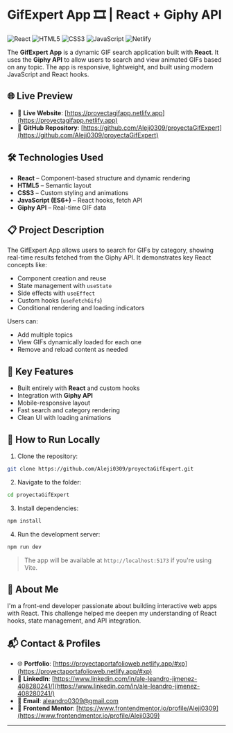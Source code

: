 # GifExpert App 🎞️ | React + Giphy API

![React](https://img.shields.io/badge/React-20232A?style=flat&logo=react&logoColor=61DAFB)
![HTML5](https://img.shields.io/badge/HTML5-E34F26?style=flat&logo=html5&logoColor=white)
![CSS3](https://img.shields.io/badge/CSS3-1572B6?style=flat&logo=css3&logoColor=white)
![JavaScript](https://img.shields.io/badge/JavaScript-F7DF1E?style=flat&logo=javascript&logoColor=black)
![Netlify](https://img.shields.io/badge/Netlify-Deployed-brightgreen?style=flat&logo=netlify&logoColor=white)

The **GifExpert App** is a dynamic GIF search application built with **React**. It uses the **Giphy API** to allow users to search and view animated GIFs based on any topic. The app is responsive, lightweight, and built using modern JavaScript and React hooks.

## 🌐 Live Preview

- 🔗 **Live Website**: [https://proyectagifapp.netlify.app](https://proyectagifapp.netlify.app)  
- 📁 **GitHub Repository**: [https://github.com/Aleji0309/proyectaGifExpert](https://github.com/Aleji0309/proyectaGifExpert)

## 🛠️ Technologies Used

- **React** – Component-based structure and dynamic rendering  
- **HTML5** – Semantic layout  
- **CSS3** – Custom styling and animations  
- **JavaScript (ES6+)** – React hooks, fetch API  
- **Giphy API** – Real-time GIF data

## 📋 Project Description

The GifExpert App allows users to search for GIFs by category, showing real-time results fetched from the Giphy API. It demonstrates key React concepts like:

- Component creation and reuse  
- State management with `useState`  
- Side effects with `useEffect`  
- Custom hooks (`useFetchGifs`)  
- Conditional rendering and loading indicators

Users can:
- Add multiple topics
- View GIFs dynamically loaded for each one
- Remove and reload content as needed

## 📌 Key Features

- Built entirely with **React** and custom hooks  
- Integration with **Giphy API**  
- Mobile-responsive layout  
- Fast search and category rendering  
- Clean UI with loading animations

## 🚀 How to Run Locally

1. Clone the repository:

```bash
git clone https://github.com/Aleji0309/proyectaGifExpert.git
````

2. Navigate to the folder:

```bash
cd proyectaGifExpert
```

3. Install dependencies:

```bash
npm install
```

4. Run the development server:

```bash
npm run dev
```

> The app will be available at `http://localhost:5173` if you're using Vite.

## 👤 About Me

I'm a front-end developer passionate about building interactive web apps with React. This challenge helped me deepen my understanding of React hooks, state management, and API integration.

## 📬 Contact & Profiles

* 🌐 **Portfolio**: [https://proyectaportafolioweb.netlify.app/#xp](https://proyectaportafolioweb.netlify.app/#xp)
* 💼 **LinkedIn**: [https://www.linkedin.com/in/ale-leandro-jimenez-408280241/](https://www.linkedin.com/in/ale-leandro-jimenez-408280241/)
* 💌 **Email**: [aleandro0309@gmail.com](mailto:aleandro0309@gmail.com)
* 🧩 **Frontend Mentor**: [https://www.frontendmentor.io/profile/Aleji0309](https://www.frontendmentor.io/profile/Aleji0309)

---

